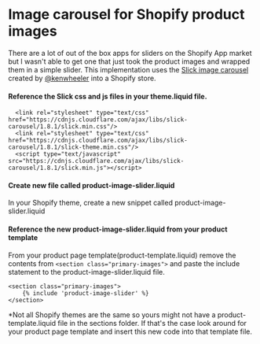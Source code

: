 # Image carousel for Shopify product images
There are a lot of out of the box apps for sliders on the Shopify App market but I wasn't able to get one that just took the product images and wrapped them in a simple slider. This implementation uses the [Slick image carousel](http://kenwheeler.github.io/slick/) created by [@kenwheeler](https://github.com/kenwheeler/slick/) into a Shopify store.

#### Reference the Slick css and js files in your theme.liquid file. 

```
  <link rel="stylesheet" type="text/css" href="https://cdnjs.cloudflare.com/ajax/libs/slick-carousel/1.8.1/slick.min.css"/>
  <link rel="stylesheet" type="text/css" href="https://cdnjs.cloudflare.com/ajax/libs/slick-carousel/1.8.1/slick-theme.min.css"/>
  <script type="text/javascript" src="https://cdnjs.cloudflare.com/ajax/libs/slick-carousel/1.8.1/slick.min.js"></script>
```

#### Create new file called product-image-slider.liquid
In your Shopify theme, create a new snippet called product-image-slider.liquid

#### Reference the new product-image-slider.liquid from your product template
From your product page template(product-template.liquid) remove the contents from ```<section class="primary-images">``` and paste the include statement to the product-image-slider.liquid file. 

```
<section class="primary-images">
    {% include 'product-image-slider' %}
</section>
```

*Not all Shopify themes are the same so yours might not have a product-template.liquid file in the sections folder. If that's the case look around for your product page template and insert this new code into that template file.
